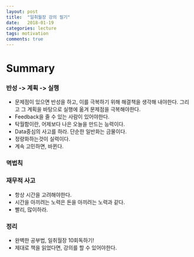 ```yaml
---
layout: post
title:  "일취월장 강의 필기"
date:   2018-01-19
categories: lecture
tags: motivation 
comments: true
---
```


Summary
===

### 반성 -> 계획 -> 실행
* 문제점이 있으면 반성을 하고, 이를 극복하기 위해 해결책을 생각해 내야한다. 그리고 그 계획을 바탕으로 실행에 옮겨 문제점을 극복해야한다.
* Feedback을 줄 수 있는 사람이 있어야한다.
* 탁월함이란, 어제보다 나은 오늘을 만드는 능력이다.
* Data중심의 사고를 하라. 단순한 일반화는 금물이다.
* 정량화하는것이 실력이다.
* 계속 고민하면, 바뀐다.


### 멱법칙



### 재무적 사고
* 항상 시간을 고려해야한다.
* 시간을 아끼려는 노력은 돈을 아끼려는 노력과 같다.
* 빨리, 많이하라.


### 정리
* 완벽한 공부법, 일취월장 10회독하기!
* 제대로 책을 읽었다면, 강의를 할 수 있어야한다.








